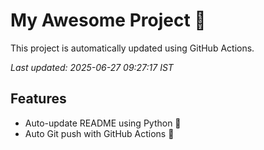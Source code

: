 # My Awesome Project 🚀

This project is automatically updated using GitHub Actions.

_Last updated: 2025-06-27 09:27:17 IST_

## Features
- Auto-update README using Python 🐍
- Auto Git push with GitHub Actions 🤖
